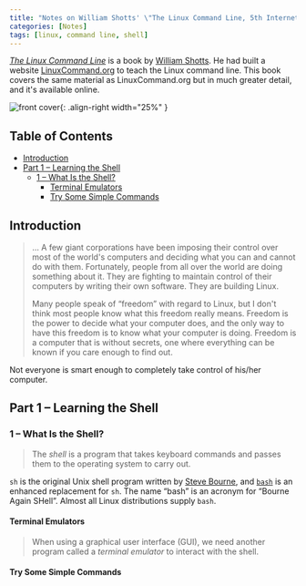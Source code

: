```yaml
---
title: "Notes on William Shotts' \"The Linux Command Line, 5th Internet Edition\""
categories: [Notes]
tags: [linux, command line, shell]
---
```


[*The Linux Command Line*](http://linuxcommand.org/tlcl.php) is a book by [William Shotts](https://twitter.com/william_shotts). He had built a website [LinuxCommand.org](http://linuxcommand.org/index.php) to teach the Linux command line. This book covers the same material as LinuxCommand.org but in much greater detail, and it's available online.

![front cover](http://linuxcommand.org/images/lcl2_front_new.png){: .align-right width="25%" }

## Table of Contents <!-- omit in toc -->

- [Introduction](#introduction)
- [Part 1 – Learning the Shell](#part-1--learning-the-shell)
  - [1 – What Is the Shell?](#1--what-is-the-shell)
    - [Terminal Emulators](#terminal-emulators)
    - [Try Some Simple Commands](#try-some-simple-commands)

## Introduction

> ... A few giant corporations have been imposing their control over most of the world's computers and deciding what you can and cannot do with them. Fortunately, people from all over the world are doing something about it. They are fighting to maintain control of their computers by writing their own software. They are building Linux.
>
> Many people speak of “freedom” with regard to Linux, but I don't think most people know what this freedom really means. Freedom is the power to decide what your computer does, and the only way to have this freedom is to know what your computer is doing. Freedom is a computer that is without secrets, one where everything can be known if you care enough to find out.

Not everyone is smart enough to completely take control of his/her computer.

## Part 1 – Learning the Shell

### 1 – What Is the Shell?

> The *shell* is a program that takes keyboard commands and passes them to the operating system to carry out.

`sh` is the original Unix shell program written by [Steve Bourne](https://en.wikipedia.org/wiki/Stephen_R._Bourne), and [`bash`](https://www.gnu.org/software/bash/) is an enhanced replacement for `sh`. The name “bash” is an acronym for “Bourne Again SHell”. Almost all Linux distributions supply `bash`.

#### Terminal Emulators

> When using a graphical user interface (GUI), we need another program called a *terminal emulator* to interact with the shell.

#### Try Some Simple Commands
